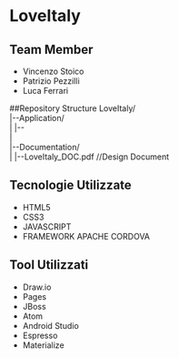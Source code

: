 # LoveItaly
## Team Member
- Vincenzo Stoico
- Patrizio Pezzilli
- Luca Ferrari

##Repository Structure
LoveItaly/<br>
  |--Application/<br>
  |  |--<br>
  |<br>
  |--Documentation/<br>
  |  |--LoveItaly_DOC.pdf     //Design Document<br>


## Tecnologie Utilizzate
- HTML5
- CSS3
- JAVASCRIPT
- FRAMEWORK APACHE CORDOVA

## Tool Utilizzati
- Draw.io
- Pages
- JBoss
- Atom
- Android Studio
- Espresso
- Materialize
